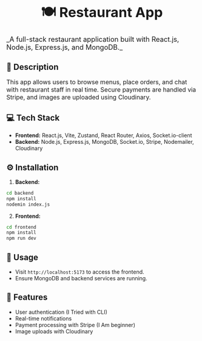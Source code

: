 # <h1 style="font-size: 36px; font-weight: bold; text-align: center;">🍽️ Restaurant App</h1>

<p style="font-size: 18px;">_A full-stack restaurant application built with React.js, Node.js, Express.js, and MongoDB._</p>

## 📝 Description
<p style="font-size: 16px;">This app allows users to browse menus, place orders, and chat with restaurant staff in real time. Secure payments are handled via Stripe, and images are uploaded using Cloudinary.</p>

## 💻 Tech Stack
- **Frontend:** React.js, Vite, Zustand, React Router, Axios, Socket.io-client
- **Backend:** Node.js, Express.js, MongoDB, Socket.io, Stripe, Nodemailer, Cloudinary

## ⚙️ Installation

1. **Backend:**
```bash
cd backend
npm install
nodemin index.js
```

2. **Frontend:**
```bash
cd frontend
npm install
npm run dev
```

## 🚀 Usage
- Visit <code>http://localhost:5173</code> to access the frontend.
- Ensure MongoDB and backend services are running.

## 🌟 Features
- User authentication (I Tried with CLI)
- Real-time notifications
- Payment processing with Stripe (I Am beginner)
- Image uploads with Cloudinary


